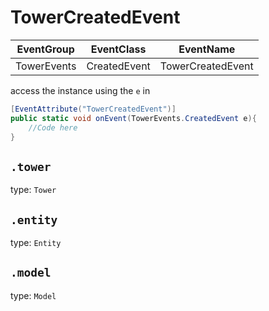 # TowerCreatedEvent
EventGroup |EventClass  |EventName
-----------|------------|---------
TowerEvents|CreatedEvent|TowerCreatedEvent


access the instance using the `e` in

```cs
[EventAttribute("TowerCreatedEvent")]
public static void onEvent(TowerEvents.CreatedEvent e){
    //Code here
}
```


## `.tower`
type: `Tower`

## `.entity`
type: `Entity`

## `.model`
type: `Model`